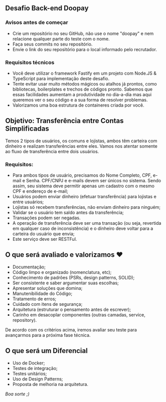 ## Desafio Back-end Doopay

### Avisos antes de começar

- Crie um repositório no seu GitHub, não use o nome "doopay" e nem relacione qualquer parte do teste com o nome.
- Faça seus commits no seu repositório.
- Envie o link do seu repositório para o local informado pelo recrutador.

### Requisitos técnicos

- Você deve utilizar o framework Fastify em um projeto com Node.JS & TypeScript para implementação deste desafio.
- Tente evitar usar muito métodos mágicos ou atalhos já prontos, como bibliotecas, boilerplates e trechos de códigos pronto. Sabemos que essas facilidades aumentam a produtividade no dia-a-dia mas aqui queremos ver o seu código e a sua forma de resolver problemas.
- Valorizamos uma boa estrutura de containeres criada por você.


## Objetivo: Transferência entre Contas Simplificadas
Temos 2 tipos de usuários, os comuns e lojistas, ambos têm carteira com dinheiro e realizam transferências entre eles. Vamos nos atentar somente ao fluxo de transferência entre dois usuários.

### Requisitos:

- Para ambos tipos de usuário, precisamos do Nome Completo, CPF, e-mail e Senha. CPF/CNPJ e e-mails devem ser únicos no sistema. Sendo assim, seu sistema deve permitir apenas um cadastro com o mesmo CPF e endereço de e-mail;
- Usuários podem enviar dinheiro (efetuar transferência) para lojistas e entre usuários;
- Lojistas só recebem transferências, não enviam dinheiro para ninguém;
- Validar se o usuário tem saldo antes da transferência;
- Transações podem ser negadas.
- A operação de transferência deve ser uma transação (ou seja, revertida em qualquer caso de inconsistência) e o dinheiro deve voltar para a carteira do usuário que envia;
- Este serviço deve ser RESTFul.


## O que será avaliado e valorizamos ❤️

- Documentação;
- Código limpo e organizado (nomenclatura, etc);
- Conhecimento de padrões (PSRs, design patterns, SOLID);
- Ser consistente e saber argumentar suas escolhas;
- Apresentar soluções que domina;
- Manutenibilidade do Código;
- Tratamento de erros;
- Cuidado com itens de segurança;
- Arquitetura (estruturar o pensamento antes de escrever);
- Carinho em desacoplar componentes (outras camadas, service, repository).

De acordo com os critérios acima, iremos avaliar seu teste para avançarmos para a próxima fase técnica.


## O que será um Diferencial

- Uso de Docker;
- Testes de integração;
- Testes unitários;
- Uso de Design Patterns;
- Proposta de melhoria na arquitetura.


*Boa sorte ;)*
